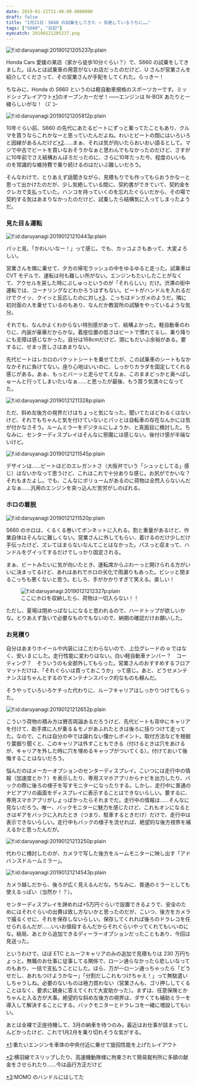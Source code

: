 ```yaml
---
date: 2019-01-21T21:48:00.0000000
draft: false
title: "1月21日：S660 の試乗をしてきた → 気絶しているうちに……"
tags: ["S660", "日記"]
eyecatch: 20190121205237.png
---
```

<p><span itemscope itemtype="http://schema.org/Photograph"><img src="20190121205237.png" alt="f:id:daruyanagi:20190121205237p:plain" title="f:id:daruyanagi:20190121205237p:plain" class="hatena-fotolife" itemprop="image"></span></p><p>Honda Cars 愛媛の某店（家から徒歩10分ぐらい？）で、S660 の試乗をしてきました。ほんとは試乗車の用意がないお店だったのだけど、U さんが営業さんを紹介してくださって、その営業さんが手配をしてくれた。らっきー！</p><p>ちなみに、Honda の S660 というのは軽自動車規格のスポーツカーです。ミッドシップレイアウト<a href="#f-e620490c" name="fn-e620490c" title="重たいエンジンを車体の中央付近に乗せて旋回性能を上げたレイアウト">*1</a>のオープンカーだぜ！――エンジンは N-BOX あたりと一緒らしいがな！（ｽﾞｺｰ</p><p><span itemscope itemtype="http://schema.org/Photograph"><img src="20190121205812.png" alt="f:id:daruyanagi:20190121205812p:plain" title="f:id:daruyanagi:20190121205812p:plain" class="hatena-fotolife" itemprop="image"></span></p><p>10年ぐらい前、S660 の先代にあたるビートにずっと乗ってたこともあり、クルマを買うならこれかなーと思っていたんだよね。わいとビートの間にはいろいろと因縁があるんだけど<a href="#f-2772a962" name="fn-2772a962" title="横羽線でスリップしたり、高速機動隊様に拘束されて簡易裁判所に多額の献金をさせられたり...…今は品行方正だけど">*2</a>...…まぁ、それは気が向いたらおいおい語るとして。マジで中古でビートを買いなおそうかなぁと思わんでもなかったのだけど、さすがに10年前でさえ結構おんぼろだったのに、さらに10年たった今、程度のいいものを常識的な維持費で乗り続けるのはだいぶ難しいだろう。</p><p>そんなわけで、とりあえず話聞きながら、見積もりでも作ってもらおうかなーと思って出かけたのだが、少し気絶している間に、契約書ができていて、契約金をクレカで支払っていた。ハンコを持っていくのを忘れたぐらいだから、その場で契約する気はあまりなかったのだけど、試乗したら結構気に入ってしまったようだ。</p>

<div class="section">
<h3>見た目＆運転</h3>
<p><span itemscope itemtype="http://schema.org/Photograph"><img src="20190121210443.png" alt="f:id:daruyanagi:20190121210443p:plain" title="f:id:daruyanagi:20190121210443p:plain" class="hatena-fotolife" itemprop="image"></span></p><p>パッと見、「かわいいなー！」って感じ。でも、カッコよさもあって、大変よろしい。</p><p>営業さんを隣に乗せて、夕方の帰宅ラッシュの中をゆるゆると走った。試乗車は CVT モデルで、運転は何も難しい所がない。エンジンもたいしたことがなくて、アクセルを戻した時にぷしゅっというのが「それらしい」だけ。渋滞の街中運転では、コーナリングなどわかろうはずもない。ビートがハンドルを入れるだけでクイッ、クイッと反応したのに対し<a href="#f-63d30680" name="fn-63d30680" title="MOMO のハンドルにはしてた">*3</a>、こっちはドンガメのようだ。隣に初対面の人を乗せているのもあり、なんだか教習所の試験をやっているような気分。</p><p>それでも、なんかよくわからない特別感があって、結構よかった。軽自動車のわりに、内装が豪華だからかな。着座位置の低さはビートで慣れてるし、乗り降りにも支障は感じなかった。自分は168cmだけど、頭にもだいぶ余裕がある。要するに、せまっ苦しさはあまりない。</p><p>先代ビートはレカロのバケットシートを乗せてたが、この試乗車のシートもなかなかそれに負けてない。座り心地はいいのに、しっかりカラダを固定してくれる感じがある。あぁ、もっとバーッと走らせてえなぁ、このままどっかと奥へばしゅーんと行ってしまいたいなぁ……と思ったが最後、もう買う気満々になってた。</p><p><span itemscope itemtype="http://schema.org/Photograph"><img src="20190121211328.png" alt="f:id:daruyanagi:20190121211328p:plain" title="f:id:daruyanagi:20190121211328p:plain" class="hatena-fotolife" itemprop="image"></span></p><p>ただ、斜め左後方の視界だけはちょっと気になった。聞いてたほどわるくはないけど、それでもちゃんと気を付けていないとパッとは自転車の存在なんかには気が付かなさそう。ルームミラーをデジタルにしようか、と真面目に検討した。ちなみに、センターディスプレイはそんなに邪魔には感じない。後付け感が半端ないけど。</p><p><span itemscope itemtype="http://schema.org/Photograph"><img src="20190121211545.png" alt="f:id:daruyanagi:20190121211545p:plain" title="f:id:daruyanagi:20190121211545p:plain" class="hatena-fotolife" itemprop="image"></span></p><p>デザインは……ビートほどのエレガントさ（大阪弁でいう「シュッとしてる」感じ）はないかなって思うけど、これはこれで十分ありな感じ。お尻がでかいな？　それもまたよし。でも、こんなにボリュームがあるのに荷物は全然入らないんだよなぁ……汎用のエンジンを突っ込んだ苦労がしのばれる。</p>

</div>
<div class="section">
<h3>ホロの着脱</h3>
<p><span itemscope itemtype="http://schema.org/Photograph"><img src="20190121211520.png" alt="f:id:daruyanagi:20190121211520p:plain" title="f:id:daruyanagi:20190121211520p:plain" class="hatena-fotolife" itemprop="image"></span></p><p>S660 のホロは、くるくる巻いてボンネットに入れる。割と重量があるけど、作業自体はそんなに難しくない。営業さんに外してもらい、着けるのだけ少しだけ手伝ったけど、ズレてはまらないなんてことはなかった。パスっと収まって、ハンドルをグイってするだけでしっかり固定される。</p><p>まぁ、ビートみたいに気が向いたとき、運転席からぶわーっと開けられる方がいいに決まってるけど、あれはあれでホロの劣化で雨漏りもあった。ビシッと閉まるこっちも悪くないと思う。むしろ、手がかかりすぎて笑える。楽しい！</p><p><figure class="figure-image figure-image-fotolife" title="ここにホロを収納したら、荷物は一切入らない！！"><span itemscope itemtype="http://schema.org/Photograph"><img src="20190121212327.png" alt="f:id:daruyanagi:20190121212327p:plain" title="f:id:daruyanagi:20190121212327p:plain" class="hatena-fotolife" itemprop="image"></span><figcaption>ここにホロを収納したら、荷物は一切入らない！！</figcaption></figure></p><p>ただし、夏場は閉めっぱなしになると思われるので、ハードトップが欲しいかな。とりあえず急いで必要なものでもないので、納期の確認だけお願いした。</p>

</div>
<div class="section">
<h3>お見積り</h3>
<p>自分はあまりホイールや内装にはこだわらないので、上位グレードの α ではなく、安い β にした。走行性能に変わりはない。白い軽自動車ナンバー？　コーティング？　そういうのも全部外してもらった。営業さんのおすすめするフロアマットだけは、「それぐらいは買っておこうか」って感じ。あと、どうせメンテナンスはちゃんとするのでメンテナンスパック的なものも頼んだ。</p><p>そうやっていろいろケチった代わりに、ルーフキャリアはしっかりつけてもらった。</p><p><span itemscope itemtype="http://schema.org/Photograph"><img src="20190121212652.png" alt="f:id:daruyanagi:20190121212652p:plain" title="f:id:daruyanagi:20190121212652p:plain" class="hatena-fotolife" itemprop="image"></span></p><p>こういう荷物の積み方は賛否両論あるだろうけど、先代ビートも背中にキャリアを付けて、助手席に人が乗る＆モノがあふれたときは後ろに括りつけて走ってた。なので、これは自分の中では譲れない懐かしポイント。取付方法などを根掘り葉掘り聞くと、このキャリアは外すこともできる（付けるときは穴をあけるが、キャリアを外した時に穴を埋めるキャップがついてくる）。付けておいて後悔することはないだろう。</p><p>悩んだのはメーカーオプションのセンターディスプレイ。こいつには走行中の情報（加速度とか？）を表示したり、専用スマホアプリからナビを出力したり、バックの際に後ろの様子を写すモニターになったりする。しかし、走行中に普通のナビアプリの画面をディスプレイに表示することはできないらしい。要するに、専用スマホアプリがしょっぱかったらそれまでだ。走行中の情報は……そんなに見ないだろう。唯一、バックモニターに魅力を感じたけど、これもオンになるときはギアをバックに入れたとき（つまり、駐車するときだけ）だけで、走行中は表示できないらしい。走行中もバックの様子を流せれば、絶望的な後方視界を補えるかと思ったんだが。</p><p><span itemscope itemtype="http://schema.org/Photograph"><img src="20190121213250.png" alt="f:id:daruyanagi:20190121213250p:plain" title="f:id:daruyanagi:20190121213250p:plain" class="hatena-fotolife" itemprop="image"></span></p><p>代わりに検討したのが、カメラで写した後方をルームモニターに映し出す「アドバンスドルームミラー」。</p><p><span itemscope itemtype="http://schema.org/Photograph"><img src="20190121214543.png" alt="f:id:daruyanagi:20190121214543p:plain" title="f:id:daruyanagi:20190121214543p:plain" class="hatena-fotolife" itemprop="image"></span></p><p>カメラ越しだから、後ろが広く見えるんだな。ちなみに、普通のミラーとしても使えるっぽい（当然か！？）。</p><p>センターディスプレイを諦めれば+5万円ぐらいで設置できるようで、安全のためにはそれぐらいの出費は致し方ないかと思ったのだが、こいつ、後方をカメラで撮るくせに、それを保存しないらしい。保存してくれれば後ろのドラレコを任せられるんだが……いいお値段するんだからそれぐらいやってくれてもいいのにな。結局、あとから追加できるディーラーオプションだったこともあり、今回は見送った。</p><p>というわけで、ほぼ ETC とルーフキャリアのみの追加で見積もりは 230 万円ちょっと。無職のお仕事に従事してる関係で、ローン通らなかったら悲しいなってのもあり、一括で支払うことにした。ほら、万が一ローン通っちゃったら「どうせだし、あれもつけようかなー」「分割だしこれもつけちゃえ！」って無駄遣いしちゃうしね。必要のないものは極力買わない（営業さんも、ゴリ押ししてくることはなく、要求に親身に答えてくれて大変助かった）。まずは、任意保険とかちゃんと入る方が大事。絶望的な斜め左後方の視界は、ダサくても補助ミラーを導入して解決することにする。バックモニターとドラレコを一緒に増設してもいい。</p><p>あとは全裸で正座待機して、3月の納車を待つのみ。最近はお仕事が詰まってしんどかったけど、これで1月2月を乗り切れそうな気がする。</p>

</div><div class="footnote">
<p class="footnote"><a href="#fn-e620490c" name="f-e620490c" class="footnote-number">*1</a><span class="footnote-delimiter">:</span><span class="footnote-text">重たいエンジンを車体の中央付近に乗せて旋回性能を上げたレイアウト</span></p>
<p class="footnote"><a href="#fn-2772a962" name="f-2772a962" class="footnote-number">*2</a><span class="footnote-delimiter">:</span><span class="footnote-text">横羽線でスリップしたり、高速機動隊様に拘束されて簡易裁判所に多額の献金をさせられたり...…今は品行方正だけど</span></p>
<p class="footnote"><a href="#fn-63d30680" name="f-63d30680" class="footnote-number">*3</a><span class="footnote-delimiter">:</span><span class="footnote-text">MOMO のハンドルにはしてた</span></p>
</div>